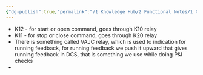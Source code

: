 ```yaml
---
{"dg-publish":true,"permalink":"/1 Knowledge Hub/2 Functional Notes/1 Career Notes/2 General Technical Notes/2 Power Plant Systems/Electrical Schemes and Systems/Electrical Module/","noteIcon":""}
---
```


- K12 - for start or open command, goes through K10 relay
- K11 - for stop or close command, goes through K20 relay
- There is something called VAJC  relay, which is used to indication for running feedback, for running feedback we push it upward that gives running feedback in DCS, that is something we use while doing P&I checks
- 